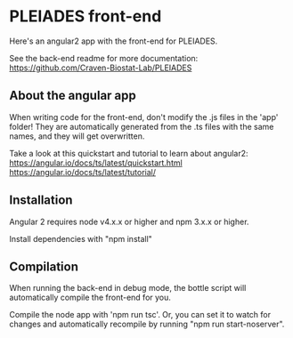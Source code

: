 PLEIADES front-end
========================

Here's an angular2 app with the front-end for PLEIADES.

See the back-end readme for more documentation:
https://github.com/Craven-Biostat-Lab/PLEIADES



About the angular app
------------------------
When writing code for the front-end, don't modify the .js files in the 'app' folder!  They are automatically generated from the .ts files with the same names, and they will get overwritten.

Take a look at this quickstart and tutorial to learn about angular2:
https://angular.io/docs/ts/latest/quickstart.html
https://angular.io/docs/ts/latest/tutorial/


Installation
----------------------
Angular 2 requires node v4.x.x or higher and npm 3.x.x or higher.

Install dependencies with "npm install"


Compilation
-----------------------
When running the back-end in debug mode, the bottle script will automatically compile the front-end for you.

Compile the node app with 'npm run tsc'.  Or, you can set it to watch for changes and automatically recompile by running "npm run start-noserver".
